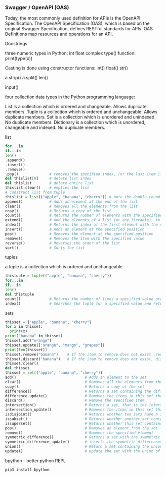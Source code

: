 



### Swagger / OpenAPI (OAS)

Today, the most commonly used definition for APIs is the OpenAPI Specification. The OpenAPI Specification (OAS), which is based on the original Swagger Specification, defines RESTful standards for APIs. OAS Definitions map resources and operations for an API.


Docstrings

three numeric types in Python: int float complex
type() function: print(type(x))

Casting is done using constructor functions: int() float() str()

a.strip()
a.split()
len()

input()

four collection data types in the Python programming language:

List is a collection which is ordered and changeable. Allows duplicate members.
Tuple is a collection which is ordered and unchangeable. Allows duplicate members.
Set is a collection which is unordered and unindexed. No duplicate members.
Dictionary is a collection which is unordered, changeable and indexed. No duplicate members.

list

```py
for...in
if...in
len()
.append()
.insert()
.remove()
.pop()              # removes the specified index, (or the last item if index is not specified):
del thislist[0]     # delete list index
del thislist        # delete entire list
thislist.clear()    # empties the list
# construct list from tuple
thislist = list(("apple", "banana", "cherry")) # note the double round-brackets
append()	        # Adds an element at the end of the list
clear()	            # Removes all the elements from the list
copy()	            # Returns a copy of the list
count()	            # Returns the number of elements with the specified value
extend()	        # Add the elements of a list (or any iterable), to the end of the current list
index()	            # Returns the index of the first element with the specified value
insert()	        # Adds an element at the specified position
pop()	            # Removes the element at the specified position
remove()	        # Removes the item with the specified value
reverse()	        # Reverses the order of the list
sort()	            # Sorts the list
```

tuples

a tuple is a collection which is ordered and unchangeable

```py
thistuple = tuple(("apple", "banana", "cherry"))
for...in
if...in
len()
del thistuple
count()	            # Returns the number of times a specified value occurs in a tuple
index()	            # Searches the tuple for a specified value and returns the position of where it was found
```

sets

```py
thisset = {"apple", "banana", "cherry"}
for x in thisset:
  print(x)
print("banana" in thisset)
thisset.add("orange")
thisset.update(["orange", "mango", "grapes"])
print(len(thisset))
thisset.remove("banana")    # If the item to remove does not exist, remove() will raise an error.
thisset.discard("banana")   # If the item to remove does not exist, discard() will NOT raise an error.
thisset.clear()
del thisset
thisset = set(("apple", "banana", "cherry"))
add()   	                        # Adds an element to the set
clear() 	                        # Removes all the elements from the set
copy()  	                        # Returns a copy of the set
difference()    	                # Returns a set containing the difference between two or more sets
difference_update() 	            # Removes the items in this set that are also included in another, specified set
discard()   	                    # Remove the specified item
intersection()  	                # Returns a set, that is the intersection of two other sets
intersection_update()   	        # Removes the items in this set that are not present in other, specified set(s)
isdisjoint()    	                # Returns whether two sets have a intersection or not
issubset()  	                    # Returns whether another set contains this set or not
issuperset()    	                # Returns whether this set contains another set or not
pop()   	                        # Removes an element from the set
remove()    	                    # Removes the specified element
symmetric_difference()  	        # Returns a set with the symmetric differences of two sets
symmetric_difference_update()   	# inserts the symmetric differences from this set and another
union() 	                        # Return a set containing the union of sets
update()    	                    # Update the set with the union of this set and others
```



bpython - better python REPL

`pip3 install bpython`